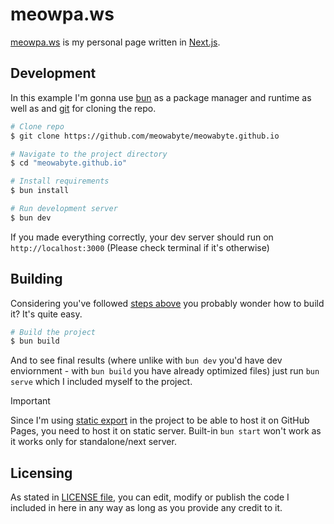 # meowpa.ws
[meowpa.ws](https://meowpa.ws) is my personal page written in [Next.js](https://nextjs.org).

## Development
In this example I'm gonna use [bun](https://bun.sh/) as a package manager and runtime as well as and [git](https://git-scm.com/) for cloning the repo.
```bash
# Clone repo
$ git clone https://github.com/meowabyte/meowabyte.github.io

# Navigate to the project directory
$ cd "meowabyte.github.io"

# Install requirements
$ bun install

# Run development server
$ bun dev
```
If you made everything correctly, your dev server should run on `http://localhost:3000` (Please check terminal if it's otherwise)

## Building
Considering you've followed [steps above](#development) you probably wonder how to build it? It's quite easy.
```bash
# Build the project
$ bun build
```
And to see final results (where unlike with `bun dev` you'd have dev enviornment - with `bun build` you have already optimized files) just run `bun serve` which I included myself to the project.
> [!IMPORTANT]  
> Since I'm using [static export](https://nextjs.org/docs/pages/building-your-application/deploying/static-exports) in the project to be able to host it on GitHub Pages, you need to host it on static server. Built-in `bun start` won't work as it works only for standalone/next server.

## Licensing
As stated in [LICENSE file](/LICENSE), you can edit, modify or publish the code I included in here in any way as long as you provide any credit to it.
